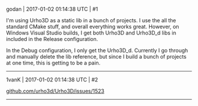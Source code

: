 godan | 2017-01-02 01:14:38 UTC | #1

I'm using Urho3D as a static lib in a bunch of projects. I use the all the standard CMake stuff, and overall everything works great. However, on Windows Visual Studio builds, I get both Urho3D and Urho3D_d libs in included in the Release configuration.
 
In the Debug configuration, I only get the Urho3D_d. Currently I go through and manually delete the lib reference, but since I build a bunch of projects at one time, this is getting to be a pain.

-------------------------

1vanK | 2017-01-02 01:14:38 UTC | #2

[github.com/urho3d/Urho3D/issues/1523](https://github.com/urho3d/Urho3D/issues/1523)

-------------------------

